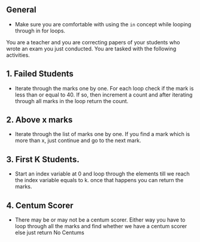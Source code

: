 ## General

- Make sure you are comfortable with using the `in` concept while looping through in for loops.

You are a teacher and you are correcting papers of your students who wrote an exam you just conducted. You are tasked with the following activities.

## 1. Failed Students

- Iterate through the marks one by one. For each loop check if the mark is less than or equal to 40. If so, then increment a count and after iterating through all marks in the loop return the count.

## 2. Above x marks

- Iterate through the list of marks one by one. If you find a mark which is more than x, just continue and go to the next mark.

## 3. First K Students.

- Start an index variable at 0 and loop through the elements till we reach the index variable equals to k. once that happens you can return the marks.

## 4. Centum Scorer

- There may be or may not be a centum scorer. Either way you have to loop through all the marks and find whether we have a centum scorer else just return No Centums
